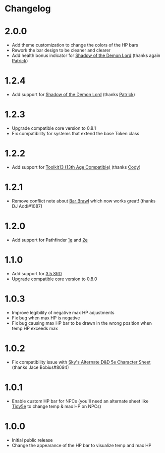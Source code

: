 # Changelog

# 2.0.0
 - Add theme customization to change the colors of the HP bars
 - Rework the bar design to be cleaner and clearer
 - Add health bonus indicator for [Shadow of the Demon Lord](https://foundryvtt.com/packages/demonlord) (thanks again [Patrick](https://github.com/patrickporto))

# 1.2.4
 - Add support for [Shadow of the Demon Lord](https://foundryvtt.com/packages/demonlord) (thanks [Patrick](https://github.com/patrickporto))

# 1.2.3
 - Upgrade compatible core version to 0.8.1
 - Fix compatibility for systems that extend the base Token class

# 1.2.2
 - Add support for [Toolkit13 (13th Age Compatible)](https://foundryvtt.com/packages/archmage) (thanks [Cody](https://github.com/cswendrowski))

# 1.2.1
 - Remove conflict note about [Bar Brawl](https://gitlab.com/woodentavern/foundryvtt-bar-brawl) which now works great! (thanks DJ Addi#1087)

# 1.2.0
 - Add support for Pathfinder [1e](https://foundryvtt.com/packages/pf1) and [2e](https://foundryvtt.com/packages/pf2e)

# 1.1.0
 - Add support for [3.5 SRD](https://foundryvtt.com/packages/D35E)
 - Upgrade compatible core version to 0.8.0

# 1.0.3
 - Improve legibility of negative max HP adjustments
 - Fix bug when max HP is negative
 - Fix bug causing max HP bar to be drawn in the wrong position when temp HP exceeds max

# 1.0.2
 - Fix compatibility issue with [Sky's Alternate D&D 5e Character Sheet](https://github.com/Sky-Captain-13/foundry/tree/master/alt5e) (thanks Jace Bobius#8094)

# 1.0.1
 - Enable custom HP bar for NPCs (you'll need an alternate sheet like [Tidy5e](https://foundryvtt.com/packages/tidy5e-sheet) to change temp & max HP on NPCs)

# 1.0.0
 - Initial public release
 - Change the appearance of the HP bar to visualize temp and max HP
